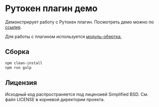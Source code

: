 # Рутокен плагин демо

Демонстрирует работу с Рутокен плагин. Посмотреть демо можно по [ссылке](https://aktivco.github.io/rutoken-plugin-demo/).

Для работы с плагином используется [модуль-обертка](https://github.com/AktivCo/rutoken-plugin-js),

## Сборка

```sh
npm clean-install
npm run gulp
```
## Лицензия

Исходный код распространяется под лицензией Simplified BSD. См. файл LICENSE в корневой директории проекта.
